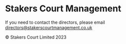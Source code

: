 # Stakers Court Management
If you need to contact the directors, please email [directors@stakerscourtmanagement.co.uk](mailto:directors@stakerscourtmanagement.co.uk)

© Stakers Court Limited 2023